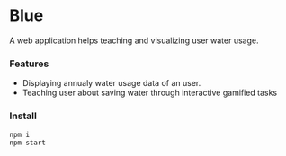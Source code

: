 # Blue
A web application helps teaching and visualizing user water usage. 
### Features
- Displaying annualy water usage data of an user.
- Teaching user about saving water through interactive gamified tasks 
### Install
```sh
npm i
npm start
``` 
